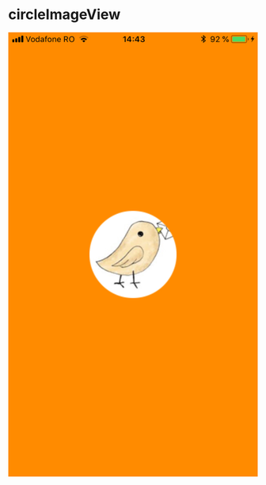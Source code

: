 # circleImageView

![alt text](https://github.com/sbuzoianu/circleImageView/blob/master/IMG_B88588CD62AC-1.jpeg) 
